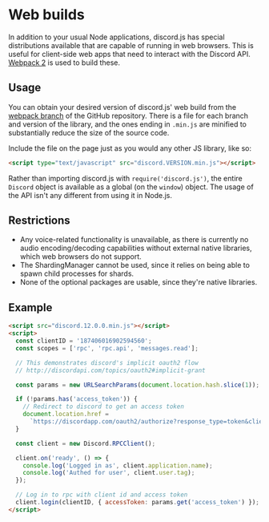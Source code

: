 # Web builds
In addition to your usual Node applications, discord.js has special distributions available that are capable of running in web browsers.
This is useful for client-side web apps that need to interact with the Discord API.
[Webpack 2](https://webpack.js.org/) is used to build these.

## Usage
You can obtain your desired version of discord.js' web build from the [webpack branch](https://github.com/hydrabolt/discord.js/tree/webpack) of the GitHub repository.
There is a file for each branch and version of the library, and the ones ending in `.min.js` are minified to substantially reduce the size of the source code.

Include the file on the page just as you would any other JS library, like so:
```html
<script type="text/javascript" src="discord.VERSION.min.js"></script>
```

Rather than importing discord.js with `require('discord.js')`, the entire `Discord` object is available as a global (on the `window`) object.
The usage of the API isn't any different from using it in Node.js.

## Restrictions
- Any voice-related functionality is unavailable, as there is currently no audio encoding/decoding capabilities without external native libraries,
  which web browsers do not support.
- The ShardingManager cannot be used, since it relies on being able to spawn child processes for shards.
- None of the optional packages are usable, since they're native libraries.

## Example
```html
<script src="discord.12.0.0.min.js"></script>
<script>
  const clientID = '187406016902594560';
  const scopes = ['rpc', 'rpc.api', 'messages.read'];

  // This demonstrates discord's implicit oauth2 flow
  // http://discordapi.com/topics/oauth2#implicit-grant

  const params = new URLSearchParams(document.location.hash.slice(1));

  if (!params.has('access_token')) {
    // Redirect to discord to get an access token
    document.location.href =
      `https://discordapp.com/oauth2/authorize?response_type=token&client_id=${clientID}&scope=${scopes.join('+')}`;
  }

  const client = new Discord.RPCClient();

  client.on('ready', () => {
    console.log('Logged in as', client.application.name);
    console.log('Authed for user', client.user.tag);
  });

  // Log in to rpc with client id and access token
  client.login(clientID, { accessToken: params.get('access_token') });
</script>
```
